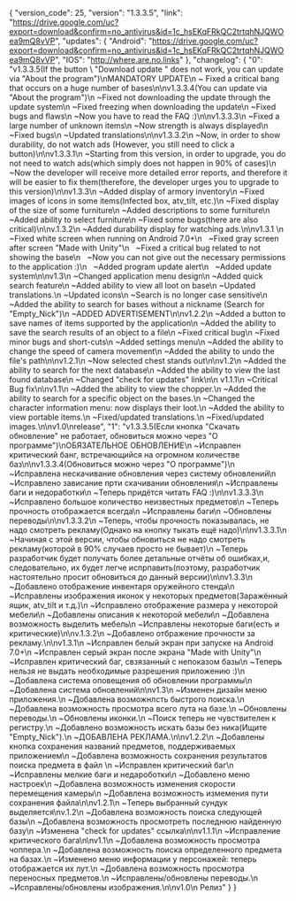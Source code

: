 {
  "version_code": 25,
  "version": "1.3.3.5",
  "link": "https://drive.google.com/uc?export=download&confirm=no_antivirus&id=1c_hsEKqFRkQC2trtqhNJQWOea9mQ8vVP",
  "updates": {
    "Android": "https://drive.google.com/uc?export=download&confirm=no_antivirus&id=1c_hsEKqFRkQC2trtqhNJQWOea9mQ8vVP",
    "IOS": "http://where.are.no.links"
  },
  "changelog": {
    "0": "v1.3.3.5(If the button \ "Download update \" does not work, you can update via \"About the program\")\nMANDATORY UPDATE\n ~ Fixed a critical bang that occurs on a huge number of bases\n\nv1.3.3.4(You can update via \"About the program\")\n ~Fixed not downloading the update through the update system\n ~Fixed freezing when downloading the update\n ~Fixed bugs and flaws\n ~Now you have to read the FAQ :)\n\nv1.3.3.3\n ~Fixed a large number of unknown items\n ~Now strength is always displayed\n ~Fixed bugs\n ~Updated translations\n\nv1.3.3.2\n ~Now, in order to show durability, do not watch ads (However, you still need to click a button)\n\nv1.3.3.1\n ~Starting from this version, in order to upgrade, you do not need to watch ads(which simply does not happen in 90% of cases)\n ~Now the developer will receive more detailed error reports, and therefore it will be easier to fix them(therefore, the developer urges you to upgrade to this version)\n\nv1.3.3\n ~Added display of armory inventory\n ~Fixed images of icons in some items(Infected box, atv_tilt, etc.)\n ~Fixed display of the size of some furniture\n ~Added descriptions to some furniture\n ~Added ability to select furniture\n ~Fixed some bugs(there are also critical)\n\nv.1.3.2\n ~Added durability display for watching ads.\n\nv1.3.1  \n   ~Fixed white screen when running on Android 7.0+\n   ~Fixed gray screen after screen \"Made with Unity\"\n   ~Fixed a critical bug related to not showing the base\n   ~Now you can not give out the necessary permissions to the application :)\n   ~Added program update alert\n   ~Added update system\n\nv1.3\n  ~Changed application menu design\n  ~Added quick search feature\n  ~Added ability to view all loot on base\n  ~Updated translations.\n  ~Updated icons\n  ~Search is no longer case sensitive\n  ~Added the ability to search for bases without a nickname (Search for \"Empty_Nick\")\n   ~ADDED ADVERTISEMENT\n\nv1.2.2\n  ~Added a button to save names of items supported by the application\n   ~Added the ability to save the search results of an object to a file\n   ~Fixed critical bug\n   ~Fixed minor bugs and short-cuts\n   ~Added settings menu\n   ~Added the ability to change the speed of camera movement\n   ~Added the ability to undo the file's path\n\nv1.2.1\n   ~Now selected chest stands out\n\nv1.2\n   ~Added the ability to search for the next database\n   ~Added the ability to view the last found database\n   ~Changed \"check for updates\" link\n\n v1.1.1\n    ~Critical Bug fix\n\nv1.1\n    ~Added the ability to view the chopper.\n    ~Added the ability to search for a specific object on the bases.\n    ~Changed the character information menu: now displays their loot.\n    ~Added the ability to view portable items.\n    ~Fixed/updated translations.\n    ~Fixed/updated images.\n\nv1.0\nrelease",
    "1": "v1.3.3.5(Если кнопка \"Скачать обновление\" не работает, обновиться можно через \"О программе\")\nОБЯЗАТЕЛЬНОЕ ОБНОВЛЕНИЕ\n ~Исправлен критический банг, встречающийся на огромном количестве баз\n\nv1.3.3.4(Обновиться можно через \"О программе\")\n ~Исправлена нескачивание обновления через систему обновлений\n ~Исправлено зависание прти скачивании обновления\n ~Исправлены баги и недоработки\n ~Теперь придётся читать FAQ :)\n\nv1.3.3.3\n ~Исправлено большое количество неизвестных предметов\n ~Теперь прочность отображается всегда\n ~Исправлены баги\n ~Обновлены переводы\n\nv1.3.3.2\n ~Теперь, чтобы прочность показывалась, не надо смотреть рекламу(Однако на кнопку тыкать ещё надо)\n\nv1.3.3.1\n ~Начиная с этой версии, чтобы обновиться не надо смотреть рекламу(которой в 90% случаев просто не бывает)\n ~Теперь разработчик будет получать более детальные отчёты об ошибках,и, следовательно, их будет легче испрпавить(поэтому, разработчик настоятельно просит обновиться до данный версии)\n\nv1.3.3\n ~Добавлено отображение инвентаря оружейного стенда\n ~Исправлены изображения иконок у некоторых предметов(Заражённый ящик, atv_tilt и т.д.)\n ~Исправлено отображение размера у некоторой мебели\n ~Добавлены описания к некоторой мебели\n ~Добавлена возможность выделить мебель\n ~Исправлены некоторые баги(есть и критические)\n\nv.1.3.2\n ~Добавлено отбражение прочности за рекламу.\n\nv1.3.1\n  ~Исправлен белый экран при запуске на Android 7.0+\n  ~Исправлен серый экран после экрана \"Made with Unity\"\n  ~Исправлен критический баг, свзязанный с непоказом базы\n  ~Теперь нельзя не выдать необходимые разрешения приложению :)\n  ~Добавлена система оповещения об обновлении программы\n  ~Добавлена система обновлений\n\nv1.3\n  ~Изменен дизайн меню приложения.\n  ~Добавлена возможнлсть быстрого поиска.\n  ~Добавлена возможность просмотра всего лута на базе.\n  ~Обновлены переводы.\n  ~Обновлены иконки.\n  ~Поиск теперь не чувствителен к регистру.\n  ~Добавлено возможность искать базы без ника(Ищите \"Empty_Nick\").\n  ~ДОБАВЛЕНА РЕКЛАМА.\n\nv1.2.2\n   ~Добавлены кнопка сохранения названий предметов, поддерживаемых приложением\n   ~Добавлена возможность сохранения результатов поиска предмета в файл \n   ~Исправлен критический баг\n   ~Исправлены мелкие баги и недароботки\n   ~Добавлено меню настроек\n   ~Добавлена возможность изменения скорости перемещения камеры\n   ~Добавлена возможность измемения пути сохранения файла\n\nv1.2.1\n   ~Теперь выбранный сундук выделяется\nv.1.2\n   ~Добавлена возможность поиска следующей базы\n   ~Добавлена возможность просмотреть последнюю найденную базу\n   ~Изменена \"check for updates\" ссылка\n\nv1.1.1\n    ~Исправление критического бага\n\nv1.1\n    ~Добавлена возможность  просмотра чоппера.\n    ~Добавлена  возможность поиска определенного предмета на базах.\n    ~Изменено меню информации у персонажей: теперь отображается их лут.\n    ~Добавлена возможность просмотра переносных предметов.\n    ~Исправлены/обновлены переводы.\n    ~Исправлены/обновлены изображения.\n\nv1.0\n    Релиз"
  }
}
